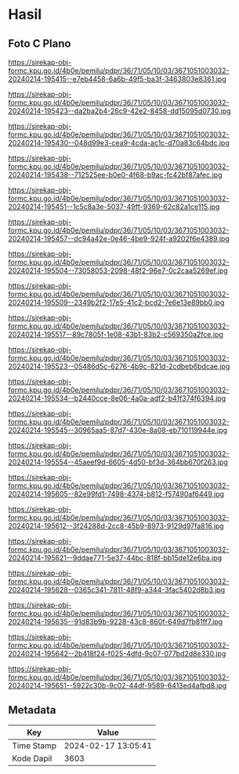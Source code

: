 # Hasil

## Foto C Plano

https://sirekap-obj-formc.kpu.go.id/4b0e/pemilu/pdpr/36/71/05/10/03/3671051003032-20240214-195415--e7eb4458-6a6b-49f5-ba3f-3463803e8361.jpg

https://sirekap-obj-formc.kpu.go.id/4b0e/pemilu/pdpr/36/71/05/10/03/3671051003032-20240214-195423--da2ba2b4-26c9-42e2-8458-dd15095d0730.jpg

https://sirekap-obj-formc.kpu.go.id/4b0e/pemilu/pdpr/36/71/05/10/03/3671051003032-20240214-195430--048d99e3-cea9-4cda-ac1c-d70a83c64bdc.jpg

https://sirekap-obj-formc.kpu.go.id/4b0e/pemilu/pdpr/36/71/05/10/03/3671051003032-20240214-195438--712525ee-b0e0-4f68-b9ac-fc42bf87afec.jpg

https://sirekap-obj-formc.kpu.go.id/4b0e/pemilu/pdpr/36/71/05/10/03/3671051003032-20240214-195451--1c5c8a3e-5037-49ff-9369-62c82a1ce115.jpg

https://sirekap-obj-formc.kpu.go.id/4b0e/pemilu/pdpr/36/71/05/10/03/3671051003032-20240214-195457--dc94a42e-0e46-4be9-924f-a9202f6e4389.jpg

https://sirekap-obj-formc.kpu.go.id/4b0e/pemilu/pdpr/36/71/05/10/03/3671051003032-20240214-195504--73058053-2098-48f2-96e7-0c2caa5269ef.jpg

https://sirekap-obj-formc.kpu.go.id/4b0e/pemilu/pdpr/36/71/05/10/03/3671051003032-20240214-195509--2349b2f2-17e5-41c2-bcd2-7e6e13e89bb0.jpg

https://sirekap-obj-formc.kpu.go.id/4b0e/pemilu/pdpr/36/71/05/10/03/3671051003032-20240214-195517--89c7805f-1e08-43b1-83b2-c569350a2fce.jpg

https://sirekap-obj-formc.kpu.go.id/4b0e/pemilu/pdpr/36/71/05/10/03/3671051003032-20240214-195523--05486d5c-6276-4b9c-821d-2cdbeb6bdcae.jpg

https://sirekap-obj-formc.kpu.go.id/4b0e/pemilu/pdpr/36/71/05/10/03/3671051003032-20240214-195534--b2440cce-8e06-4a0a-adf2-b41f374f6394.jpg

https://sirekap-obj-formc.kpu.go.id/4b0e/pemilu/pdpr/36/71/05/10/03/3671051003032-20240214-195545--30965aa5-87d7-430e-8a08-eb710119944e.jpg

https://sirekap-obj-formc.kpu.go.id/4b0e/pemilu/pdpr/36/71/05/10/03/3671051003032-20240214-195554--45aeef9d-6605-4d50-bf3d-364bb670f263.jpg

https://sirekap-obj-formc.kpu.go.id/4b0e/pemilu/pdpr/36/71/05/10/03/3671051003032-20240214-195605--82e99fd1-7498-4374-b812-f57490af6449.jpg

https://sirekap-obj-formc.kpu.go.id/4b0e/pemilu/pdpr/36/71/05/10/03/3671051003032-20240214-195612--3f24288d-2cc8-45b9-8973-9129d97fa816.jpg

https://sirekap-obj-formc.kpu.go.id/4b0e/pemilu/pdpr/36/71/05/10/03/3671051003032-20240214-195621--9ddae771-5e37-44bc-818f-bb15de12e6ba.jpg

https://sirekap-obj-formc.kpu.go.id/4b0e/pemilu/pdpr/36/71/05/10/03/3671051003032-20240214-195628--0365c341-7811-48f9-a344-3fac5402d8b3.jpg

https://sirekap-obj-formc.kpu.go.id/4b0e/pemilu/pdpr/36/71/05/10/03/3671051003032-20240214-195635--91d83b9b-9228-43c8-860f-649d7fb81ff7.jpg

https://sirekap-obj-formc.kpu.go.id/4b0e/pemilu/pdpr/36/71/05/10/03/3671051003032-20240214-195642--2b418f24-f025-4dfd-9c07-077bd2d8e330.jpg

https://sirekap-obj-formc.kpu.go.id/4b0e/pemilu/pdpr/36/71/05/10/03/3671051003032-20240214-195651--5922c30b-9c02-44df-9589-6413ed4afbd8.jpg


## Metadata

| Key        | Value               |
| ---------- | ------------------- |
| Time Stamp | 2024-02-17 13:05:41 |
| Kode Dapil | 3603                |



